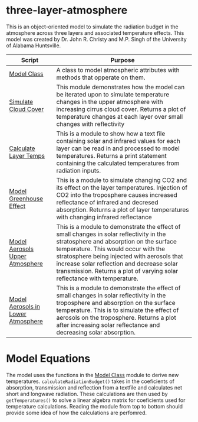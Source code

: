 # three-layer-atmosphere

This is an object-oriented model to simulate the radiation budget in the atmosphere across three layers and associated temperature effects. This model was created by Dr. John R. Christy and M.P. Singh of the University of Alabama Huntsville. 

| Script         | Purpose     |
| ---------------| ------------|
| [Model Class](https://github.com/Corey4005/three-layer-atmosphere/blob/main/model/modelEquations.py) | A class to model atmospheric attributes with methods that opperate on them. |
| [Simulate Cloud Cover](https://github.com/Corey4005/three-layer-atmosphere/blob/main/model/model_cirrus_clouds.py) | This module demonstrates how the model can be iterated upon to simulate temperature changes in the upper atmosphere with increasing cirrus cloud cover. Returns a plot of temperature changes at each layer over small changes with reflectivity |
| [Calculate Layer Temps](https://github.com/Corey4005/three-layer-atmosphere/blob/main/model/model_temps_with_input.py) | This is a module to show how a text file containing solar and infrared values for each layer can be read in and processed to model temperatures. Returns a print statement containing the calculated temperatures from radiation inputs. |
| [Model Greenhouse Effect](https://github.com/Corey4005/three-layer-atmosphere/blob/main/model/model_varying_CO2.py) | This is a module to simulate changing CO2 and its effect on the layer temperatures. Injection of CO2 into the troposphere causes increased reflectance of infrared and decresed absorption. Returns a plot of layer temperatures with changing infrared reflectance |
| [Model Aerosols Upper Atmosphere](https://github.com/Corey4005/three-layer-atmosphere/blob/main/model/model_varying_L1_reflectance.py) | This is a module to demonstrate the effect of small changes in solar reflectivity in the stratosphere and absorption on the surface temperature. This would occur with the stratosphere being injected with aerosols that increase solar reflection and decrease solar transmission. Returns a plot of varying solar reflectance with temperature. | 
| [Model Aerosols in Lower Atmosphere](https://github.com/Corey4005/three-layer-atmosphere/blob/main/model/model_varying_L2_reflectance.py) | This is a module to demonstrate the effect of small changes in solar reflectivity in the troposphere and absorption on the surface temperature. This is to simulate the effect of aerosols on the troposphere. Returns a plot after increasing solar reflectance and decreasing solar absorption. |


# Model Equations 

The model uses the functions in the [Model Class](https://github.com/Corey4005/three-layer-atmosphere/blob/main/model/modelEquations.py) module to derive new temperatures. `calculateRadiationBudget()` takes in the coeficients of absorption, transmission and reflection from a textfile and calculates net short and longwave radiation. These calculations are then used by `getTemperatures()` to solve a linear algebra matrix for coeficients used for temperature calculations. Reading the module from top to bottom should provide some idea of how the calculations are perfomred. 


